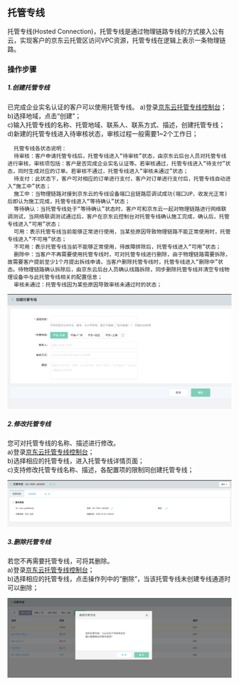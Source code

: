 ## 托管专线
托管专线(Hosted Connection)，托管专线是通过物理链路专线的方式接入公有云，实现客户的京东云托管区访问VPC资源，托管专线在逻辑上表示一条物理链路。

### 操作步骤
##### 1.创建托管专线
已完成企业实名认证的客户可以使用托管专线。
a)登录[京东云托管专线控制台](https://cns-console.jdcloud.com/host/hConnection/list)；  <br />
b)选择地域，点击“创建”；<br />
c)输入托管专线的名称、托管地域、联系人、联系方式、描述，创建托管专线；<br />
d)新建的托管专线进入待审核状态，审核过程一般需要1~2个工作日；<br />

```
  托管专线各状态说明：
  待审核：客户申请托管专线后，托管专线进入“待审核”状态，由京东云后台人员对托管专线进行审核，审核项包括：客户是否完成企业实名认证等。若审核通过，托管专线进入“待支付”状态，同时生成对应的订单。若审核不通过，托管专线进入“审核未通过”状态；
  待支付：此状态下，客户可对相应的订单进行支付，客户对订单进行支付后，托管专线自动进入“施工中”状态；
  施工中：当物理链路对接到京东云的专线设备端口且链路层调试成功(端口UP，收发光正常)后即认为施工完成，托管专线进入“等待确认”状态；
  等待确认：当托管专线处于“等待确认”状态时，客户可和京东云一起对物理链路进行网络联调测试，当网络联调测试通过后，客户在京东云控制台对托管专线确认施工完成，确认后，托管专线进入“可用”状态；
  可用：表示托管专线当前能够正常进行使用，当某些原因导致物理链路不能正常使用时，托管专线进入“不可用”状态；
  不可用：表示托管专线当前不能够正常使用，待故障排除后，托管专线进入“可用”状态；
  删除中：当客户不再需要使用托管专线时，可对托管专线进行删除，由于物理链路需要拆除，故需要客户提前至少1个月提出拆线申请，当客户删除托管专线时，托管专线进入“删除中”状态。待物理链路确认拆除后，由京东云后台人员确认线路拆除，同步删除托管专线并清空专线物理设备中与此托管专线相关的配置信息；
  审核未通过：托管专线因为某些原因导致审核未通过时的状态；
```

![](../../../../../image/Networking/Direct-Connect-Service/Operation-Guide/create-hosted-connection.png)

##### 2.修改托管专线
您可对托管专线的名称、描述进行修改。<br />
a)登录[京东云托管专线控制台](https://cns-console.jdcloud.com/host/hConnection/list)；  <br />
b)选择相应的托管专线，进入托管专线详情页面；<br />
c)支持修改托管专线名称、描述，各配置项的限制同创建托管专线；<br />

![](../../../../../image/Networking/Direct-Connect-Service/Operation-Guide/update-hosted-connection.png)

##### 3.删除托管专线
若您不再需要托管专线，可将其删除。<br />
a)登录[京东云托管专线控制台](https://cns-console.jdcloud.com/host/hConnection/list)；  <br />
b)选择相应的托管专线，点击操作列中的“删除”，当该托管专线未创建专线通道时可以删除；<br />

![](../../../../../image/Networking/Direct-Connect-Service/Operation-Guide/delete-hosted-connection.png)
